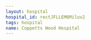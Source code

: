 ```yaml
---
layout: hospital
hospital_id: rectJFLLEM6Miluv2
tags: hospital
name: Coppetts Wood Hospital
---
```

